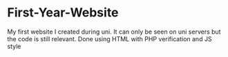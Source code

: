 # First-Year-Website
My first website I created during uni. It can only be seen on uni servers but the code is still relevant. Done using HTML with PHP verification and JS style 

